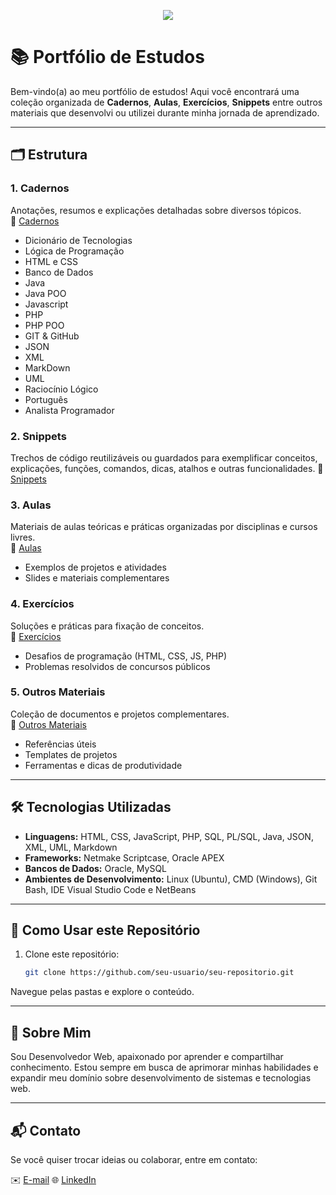 <p align="center">
<img loading="lazy" src="http://img.shields.io/static/v1?label=STATUS&message=EM%20DESENVOLVIMENTO&color=GREEN&style=for-the-badge"/>
</p>

# 📚 Portfólio de Estudos

Bem-vindo(a) ao meu portfólio de estudos! Aqui você encontrará uma coleção organizada de **Cadernos**, **Aulas**, **Exercícios**, **Snippets** entre outros materiais que desenvolvi ou utilizei durante minha jornada de aprendizado.

---

## 🗂️ Estrutura

### 1. **Cadernos**
Anotações, resumos e explicações detalhadas sobre diversos tópicos.  
📁 [Cadernos](./Cadernos)

  - Dicionário de Tecnologias
  - Lógica de Programação
  - HTML e CSS
  - Banco de Dados
  - Java
  - Java POO
  - Javascript
  - PHP
  - PHP POO
  - GIT & GitHub
  - JSON
  - XML
  - MarkDown
  - UML
  - Raciocínio Lógico
  - Português
  - Analista Programador

### 2. **Snippets**
Trechos de código reutilizáveis ou guardados para exemplificar conceitos, explicações, funções, comandos, dicas, atalhos e outras funcionalidades.
📁 [Snippets](./Snippets)

### 3. **Aulas**
Materiais de aulas teóricas e práticas organizadas por disciplinas e cursos livres.  
📁 [Aulas](./aulas)
- Exemplos de projetos e atividades
- Slides e materiais complementares

### 4. **Exercícios**
Soluções e práticas para fixação de conceitos.  
📁 [Exercícios](./exercicios)
- Desafios de programação (HTML, CSS, JS, PHP)
- Problemas resolvidos de concursos públicos

### 5. **Outros Materiais**
Coleção de documentos e projetos complementares.  
📁 [Outros Materiais](./outros-materiais)
- Referências úteis
- Templates de projetos
- Ferramentas e dicas de produtividade

---

## 🛠️ Tecnologias Utilizadas

- **Linguagens:** HTML, CSS, JavaScript, PHP, SQL, PL/SQL, Java, JSON, XML, UML, Markdown
- **Frameworks:** Netmake Scriptcase, Oracle APEX
- **Bancos de Dados:** Oracle, MySQL
- **Ambientes de Desenvolvimento:** Linux (Ubuntu), CMD (Windows), Git Bash, IDE Visual Studio Code e NetBeans

---

## 🚀 Como Usar este Repositório

1. Clone este repositório:
   ```bash
   git clone https://github.com/seu-usuario/seu-repositorio.git
Navegue pelas pastas e explore o conteúdo.

---

## 📌 Sobre Mim

Sou Desenvolvedor Web, apaixonado por aprender e compartilhar conhecimento. Estou sempre em busca de aprimorar minhas habilidades e expandir meu domínio sobre desenvolvimento de sistemas e tecnologias web.

---

## 📬 Contato
Se você quiser trocar ideias ou colaborar, entre em contato:

✉️ [E-mail](mailto:jonatas.rdp@gmail.com)
🌐 [LinkedIn](https://www.linkedin.com/in/jonatas-rodrigues-02331264)
